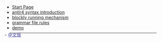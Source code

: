 - [Start Page](en/README.md)  
- [antlr4 syntax introduction](en/antlr4.md)
- [blockly running mechanism](en/blockly.md)
- [grammar file rules](en/grammarfile.md)
- [demo](en/demo.md)

<hr style="border: none;border-bottom: 1px solid #eee;margin:-6px 15px">
- <a href="#/README" style="color:navy;opacity: 0.75;">中文版</a>